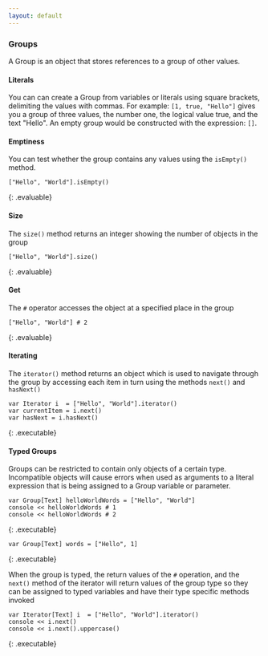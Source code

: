 ```yaml
---
layout: default
---
```


### Groups

A Group is an object that stores references to a group of other values.

#### Literals

You can can create a Group from variables or literals using square brackets, delimiting the values with commas.
For example: `[1, true, "Hello"]` gives you a group of three values, the number one, the logical value true, and the
text "Hello". An empty group would be constructed with the expression: `[]`.

#### Emptiness

You can test whether the group contains any values using the `isEmpty()` method.

```
["Hello", "World"].isEmpty()
```
{: .evaluable}

#### Size

The `size()` method returns an integer showing the number of objects in the group

```
["Hello", "World"].size()
```
{: .evaluable}

#### Get

The `#` operator accesses the object at a specified place in the group

```
["Hello", "World"] # 2
```
{: .evaluable}

#### Iterating

The `iterator()` method returns an object which is used to navigate through the group by accessing each item in turn
using the methods `next()` and `hasNext()`

```
var Iterator i  = ["Hello", "World"].iterator()
var currentItem = i.next()
var hasNext = i.hasNext()
```
{: .executable}

#### Typed Groups

Groups can be restricted to contain only objects of a certain type. Incompatible objects will cause errors when
used as arguments to a literal expression that is being assigned to a Group variable or parameter.

```
var Group[Text] helloWorldWords = ["Hello", "World"]
console << helloWorldWords # 1
console << helloWorldWords # 2
```
{: .executable}
```
var Group[Text] words = ["Hello", 1]
```
{: .executable}

When the group is typed, the return values of the `#` operation, and the `next()` method of the iterator will return
values of the group type so they can be assigned to typed variables and have their type specific methods invoked

```
var Iterator[Text] i  = ["Hello", "World"].iterator()
console << i.next()
console << i.next().uppercase()
```
{: .executable}
